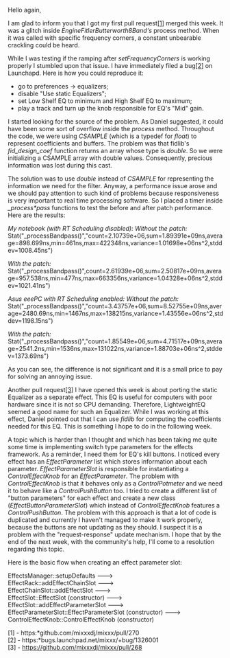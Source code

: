 Hello again,

I am glad to inform you that I got my first pull
request[\[1](https://github.com/mixxxdj/mixxx/pull/270)\] merged this
week. It was a glitch inside *EngineFitlerButterworth8Band's* process
method. When it was called with specific frequency corners, a constant
unbearable crackling could be heard.

While I was testing if the ramping after *setFrequencyCorners* is
working properly I stumbled upon that issue. I have immediately filed a
bug[\[2](https://bugs.launchpad.net/mixxx/+bug/1326001)\] on Launchapd.
Here is how you could reproduce it:

  - go to preferences -\> equalizers;
  - disable "Use static Equalizers";
  - set Low Shelf EQ to minimum and High Shelf EQ to maximum;
  - play a track and turn up the knob responsible for EQ's "Mid" gain.

I started looking for the source of the problem. As Daniel suggested, it
could have been some sort of overflow inside the *process* method.
Throughout the code, we were using *CSAMPLE* (which is a typedef for
*float*) to represent coefficients and buffers. The problem was that
fidlib's *fid\_design\_coef* function returns an array whose type is
*double*. So we were initializing a CSAMPLE array with double values.
Consequently, precious information was lost during this cast.

The solution was to use *double* instead of *CSAMPLE* for representing
the information we need for the filter. Anyway, a performance issue
arose and we should pay attention to such kind of problems because
responsiveness is very important to real time processing software. So I
placed a timer inside *\_process\*pass* functions to test the before and
after patch performance. Here are the results:

*My notebook (with RT Scheduling disabled):* *Without the patch:*
Stat("\_processBandpass()","count=2.10739e+06,sum=1.89391e+09ns,average=898.699ns,min=461ns,max=422348ns,variance=1.01698e+06ns^2,stddev=1008.45ns")

*With the patch:*
Stat("\_processBandpass()",count=2.61939e+06,sum=2.50817e+09ns,average=957.538ns,min=477ns,max=663356ns,variance=1.04328e+06ns^2,stddev=1021.41ns")

*Asus eeePC with RT Scheduling enabled:* *Without the patch:*
Stat("\_processBandpass()","count=3.43757e+06,sum=8.52755e+09ns,average=2480.69ns,min=1467ns,max=138215ns,variance=1.43556e+06ns^2,stddev=1198.15ns")

*With the patch:*
Stat("\_processBandpass()","count=1.85549e+06,sum=4.71517e+09ns,average=2541.2ns,min=1536ns,max=131022ns,variance=1.88703e+06ns^2,stddev=1373.69ns")

As you can see, the difference is not significant and it is a small
price to pay for solving an annoying issue.

Another pull request[\[3](https://github.com/mixxxdj/mixxx/pull/268)\] I
have opened this week is about porting the static Equalizer as a
separate effect. This EQ is useful for computers with poor hardware
since it is not so CPU demanding. Therefore, LightweightEQ seemed a good
name for such an Equalizer. While I was working at this effect, Daniel
pointed out that I can use *fidlib* for computing the coefficients
needed for this EQ. This is something I hope to do in the following
week.

A topic which is harder than I thought and which has been taking me
quite some time is implementing switch type parameters for the effects
framework. As a reminder, I need them for EQ's kill buttons. I noticed
every effect has an *EffectParameter* list which stores information
about each parameter. *EffectParameterSlot* is responsible for
instantiating a *ControlEffectKnob* for an *EffectParameter*. The
problem with *ControlEffectKnob* is that it behaves only as a
*ControlPotmeter* and we need it to behave like a *ControlPushButton*
too. I tried to create a different list of "button parameters" for each
effect and create a new class (*EffectButtonParameterSlot*) which
instead of *ControlEffectKnob* features a *ControlPushButton*. The
problem with this approach is that a lot of code is duplicated and
currently I haven't managed to make it work properly, because the
buttons are not updating as they should. I suspect it is a problem with
the "request-response" update mechanism. I hope that by the end of the
next week, with the community's help, I'll come to a resolution
regarding this topic.

Here is the basic flow when creating an effect parameter slot:

EffectsManager::setupDefaults ---\>  
EffectRack::addEffectChainSlot ---\>  
EffectChainSlot::addEffectSlot ---\>  
EffectSlot::EffectSlot (constructor) ---\>  
EffectSlot::addEffectParameterSlot ---\>  
EffectParameterSlot::EffectParameterSlot (constructor) ---\>  
ControlEffectKnob::ControlEffectKnob (constructor)

\[1\] - https:*github.com/mixxxdj/mixxx/pull/270  
\[2\] - https:*bugs.launchpad.net/mixxx/+bug/1326001  
\[3\] - https://github.com/mixxxdj/mixxx/pull/268
